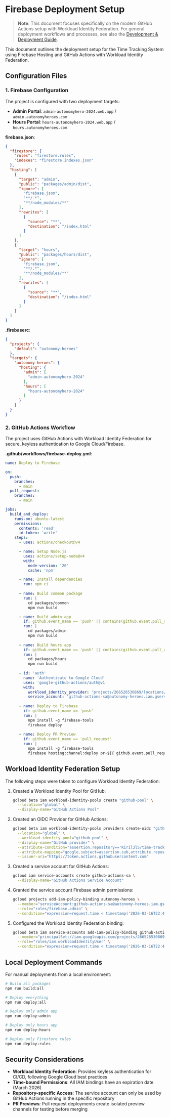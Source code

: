 # Firebase Deployment Setup

> **Note**: This document focuses specifically on the modern GitHub Actions setup with Workload Identity Federation. For general deployment workflows and processes, see also the [Development & Deployment Guide](../main_readme/development-deployment-guide.md).

This document outlines the deployment setup for the Time Tracking System using Firebase Hosting and GitHub Actions with Workload Identity Federation.

## Configuration Files

### 1. Firebase Configuration

The project is configured with two deployment targets:

- **Admin Portal**: `admin-autonomyhero-2024.web.app` / `admin.autonomyheroes.com`
- **Hours Portal**: `hours-autonomyhero-2024.web.app` / `hours.autonomyheroes.com`

**firebase.json**:
```json
{
  "firestore": {
    "rules": "firestore.rules",
    "indexes": "firestore.indexes.json"
  },
  "hosting": [
    {
      "target": "admin",
      "public": "packages/admin/dist",
      "ignore": [
        "firebase.json",
        "**/.*",
        "**/node_modules/**"
      ],
      "rewrites": [
        {
          "source": "**",
          "destination": "/index.html"
        }
      ]
    },
    {
      "target": "hours",
      "public": "packages/hours/dist",
      "ignore": [
        "firebase.json",
        "**/.*",
        "**/node_modules/**"
      ],
      "rewrites": [
        {
          "source": "**",
          "destination": "/index.html"
        }
      ]
    }
  ]
}
```

**.firebaserc**:
```json
{
  "projects": {
    "default": "autonomy-heroes"
  },
  "targets": {
    "autonomy-heroes": {
      "hosting": {
        "admin": [
          "admin-autonomyhero-2024"
        ],
        "hours": [
          "hours-autonomyhero-2024"
        ]
      }
    }
  }
}
```

### 2. GitHub Actions Workflow

The project uses GitHub Actions with Workload Identity Federation for secure, keyless authentication to Google Cloud/Firebase.

**.github/workflows/firebase-deploy.yml**:
```yaml
name: Deploy to Firebase

on:
  push:
    branches:
      - main
  pull_request:
    branches:
      - main

jobs:
  build_and_deploy:
    runs-on: ubuntu-latest
    permissions:
      contents: 'read'
      id-token: 'write'
    steps:
      - uses: actions/checkout@v4

      - name: Setup Node.js
        uses: actions/setup-node@v4
        with:
          node-version: '20'
          cache: 'npm'

      - name: Install dependencies
        run: npm ci
        
      - name: Build common package
        run: |
          cd packages/common
          npm run build

      - name: Build admin app
        if: github.event_name == 'push' || contains(github.event.pull_request.labels.*.name, 'deploy-admin')
        run: |
          cd packages/admin
          npm run build
          
      - name: Build hours app
        if: github.event_name == 'push' || contains(github.event.pull_request.labels.*.name, 'deploy-hours')
        run: |
          cd packages/hours
          npm run build
      
      - id: 'auth'
        name: 'Authenticate to Google Cloud'
        uses: 'google-github-actions/auth@v1'
        with:
          workload_identity_provider: 'projects/266526530869/locations/global/workloadIdentityPools/github-pool/providers/github-provider'
          service_account: 'github-actions-sa@autonomy-heroes.iam.gserviceaccount.com'
          
      - name: Deploy to Firebase
        if: github.event_name == 'push'
        run: |
          npm install -g firebase-tools
          firebase deploy
          
      - name: Deploy PR Preview
        if: github.event_name == 'pull_request'
        run: |
          npm install -g firebase-tools
          firebase hosting:channel:deploy pr-${{ github.event.pull_request.number }}
```

## Workload Identity Federation Setup

The following steps were taken to configure Workload Identity Federation:

1. Created a Workload Identity Pool for GitHub:
   ```bash
   gcloud beta iam workload-identity-pools create "github-pool" \
     --location="global" \
     --display-name="GitHub Actions Pool"
   ```

2. Created an OIDC Provider for GitHub Actions:
   ```bash
   gcloud beta iam workload-identity-pools providers create-oidc "github-provider" \
     --location="global" \
     --workload-identity-pool="github-pool" \
     --display-name="GitHub provider" \
     --attribute-condition="assertion.repository=='Kiril3l5/time-tracking-2.0'" \
     --attribute-mapping="google.subject=assertion.sub,attribute.repository=assertion.repository" \
     --issuer-uri="https://token.actions.githubusercontent.com"
   ```

3. Created a service account for GitHub Actions:
   ```bash
   gcloud iam service-accounts create github-actions-sa \
     --display-name="GitHub Actions Service Account"
   ```

4. Granted the service account Firebase admin permissions:
   ```bash
   gcloud projects add-iam-policy-binding autonomy-heroes \
     --member="serviceAccount:github-actions-sa@autonomy-heroes.iam.gserviceaccount.com" \
     --role="roles/firebase.admin" \
     --condition="expression=request.time < timestamp('2026-03-16T22:46:48.893Z'),title=github-actions-firebase-deployment"
   ```

5. Configured the Workload Identity Federation binding:
   ```bash
   gcloud beta iam service-accounts add-iam-policy-binding github-actions-sa@autonomy-heroes.iam.gserviceaccount.com \
     --member="principalSet://iam.googleapis.com/projects/266526530869/locations/global/workloadIdentityPools/github-pool/attribute.repository/Kiril3l5/time-tracking-2.0" \
     --role="roles/iam.workloadIdentityUser" \
     --condition="expression=request.time < timestamp('2026-03-16T22:46:48.893Z'),title=github-actions-identity-federation"
   ```

## Local Deployment Commands

For manual deployments from a local environment:

```bash
# Build all packages
npm run build:all

# Deploy everything
npm run deploy:all

# Deploy only admin app
npm run deploy:admin

# Deploy only hours app
npm run deploy:hours

# Deploy only Firestore rules
npm run deploy:rules
```

## Security Considerations

- **Workload Identity Federation**: Provides keyless authentication for CI/CD, following Google Cloud best practices
- **Time-bound Permissions**: All IAM bindings have an expiration date (March 2026)
- **Repository-specific Access**: The service account can only be used by GitHub Actions running in the specific repository
- **PR Previews**: Pull request deployments create isolated preview channels for testing before merging 
